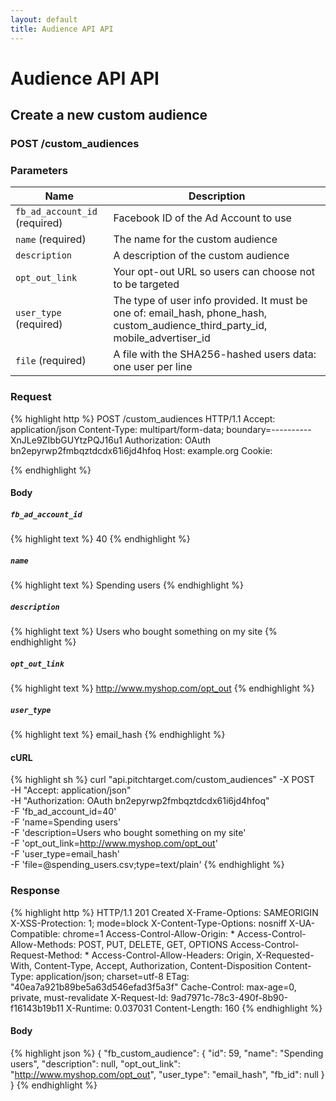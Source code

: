 ```yaml
---
layout: default
title: Audience API API
---
```


# Audience API API

## Create a new custom audience

### POST /custom_audiences


### Parameters

Name | Description |
-----|-------------|
`fb_ad_account_id` (required) | Facebook ID of the Ad Account to use |
`name` (required) | The name for the custom audience |
`description`  | A description of the custom audience |
`opt_out_link`  | Your opt-out URL so users can choose not to be targeted |
`user_type` (required) | The type of user info provided. It must be one of: email_hash, phone_hash, custom_audience_third_party_id, mobile_advertiser_id |
`file` (required) | A file with the SHA256-hashed users data: one user per line |

### Request

{% highlight http %}
POST /custom_audiences HTTP/1.1
Accept: application/json
Content-Type: multipart/form-data; boundary=----------XnJLe9ZIbbGUYtzPQJ16u1
Authorization: OAuth bn2epyrwp2fmbqztdcdx61i6jd4hfoq
Host: example.org
Cookie: 

{% endhighlight %}

#### Body

##### `fb_ad_account_id`

{% highlight text %}
40
{% endhighlight %}

##### `name`

{% highlight text %}
Spending users
{% endhighlight %}

##### `description`

{% highlight text %}
Users who bought something on my site
{% endhighlight %}

##### `opt_out_link`

{% highlight text %}
http://www.myshop.com/opt_out
{% endhighlight %}

##### `user_type`

{% highlight text %}
email_hash
{% endhighlight %}


#### cURL

{% highlight sh %}
curl "api.pitchtarget.com/custom_audiences" -X POST \
	-H "Accept: application/json" \
	-H "Authorization: OAuth bn2epyrwp2fmbqztdcdx61i6jd4hfoq" \
	-F 'fb_ad_account_id=40' \
	-F 'name=Spending users' \
	-F 'description=Users who bought something on my site' \
	-F 'opt_out_link=http://www.myshop.com/opt_out' \
	-F 'user_type=email_hash' \
	-F 'file=@spending_users.csv;type=text/plain'
{% endhighlight %}

### Response

{% highlight http %}
HTTP/1.1 201 Created
X-Frame-Options: SAMEORIGIN
X-XSS-Protection: 1; mode=block
X-Content-Type-Options: nosniff
X-UA-Compatible: chrome=1
Access-Control-Allow-Origin: *
Access-Control-Allow-Methods: POST, PUT, DELETE, GET, OPTIONS
Access-Control-Request-Method: *
Access-Control-Allow-Headers: Origin, X-Requested-With, Content-Type, Accept, Authorization, Content-Disposition
Content-Type: application/json; charset=utf-8
ETag: "40ea7a921b89be5a63d546efad3f5a3f"
Cache-Control: max-age=0, private, must-revalidate
X-Request-Id: 9ad7971c-78c3-490f-8b90-f16143b19b11
X-Runtime: 0.037031
Content-Length: 160
{% endhighlight %}

#### Body

{% highlight json %}
{
  "fb_custom_audience": {
    "id": 59,
    "name": "Spending users",
    "description": null,
    "opt_out_link": "http://www.myshop.com/opt_out",
    "user_type": "email_hash",
    "fb_id": null
  }
}
{% endhighlight %}

